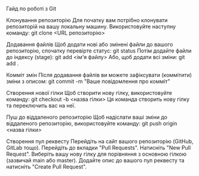 Гайд по роботі з Git

Клонування репозиторію
Для початку вам потрібно клонувати репозиторій на вашу локальну машину. Використовуйте наступну команду:
git clone <URL репозиторію>

Додавання файлів
Щоб додати нові або змінені файли до вашого репозиторію, спочатку перевірте статус:
git status
Потім додайте файли до індексу (stage):
git add <ім'я файлу>
Або, щоб додати всі зміни:
git add .

Комміт змін
Після додавання файлів ви можете зафіксувати (коммітити) зміни з описом:
git commit -m "Ваше повідомлення про комміт"

Створення нової гілки
Щоб створити нову гілку, використовуйте команду:
git checkout -b <назва гілки>
Ця команда створить нову гілку та переключить вас на неї.

Пуш до віддаленого репозиторію
Щоб надіслати ваші зміни до віддаленого репозиторію, використовуйте команду:
git push origin <назва гілки>

Створення пул реквесту
Перейдіть на сайт вашого репозиторію (GitHub, GitLab тощо).
Перейдіть до вкладки "Pull Requests".
Натисніть "New Pull Request".
Виберіть вашу нову гілку для порівняння з основною гілкою (зазвичай main або master).
Додайте опис до вашого пул реквесту та натисніть "Create Pull Request".
